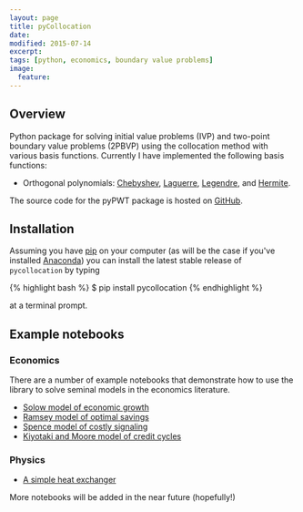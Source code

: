 ```yaml
---
layout: page
title: pyCollocation
date: 
modified: 2015-07-14
excerpt:
tags: [python, economics, boundary value problems]
image:
  feature:
---
```


## Overview

Python package for solving initial value problems (IVP) and two-point boundary value problems (2PBVP) using the collocation method with various basis functions. Currently I have implemented the following basis functions:

* Orthogonal polynomials: [Chebyshev](http://en.wikipedia.org/wiki/Chebyshev_polynomials), [Laguerre](http://en.wikipedia.org/wiki/Laguerre_polynomials), [Legendre](http://en.wikipedia.org/wiki/Legendre_polynomials), and [Hermite](http://en.wikipedia.org/wiki/Hermite_polynomials).

The source code for the pyPWT package is hosted on [GitHub](https://github.com/davidrpugh/pyCollocation).

## Installation

Assuming you have [pip](https://pypi.python.org/pypi/pip) on your computer (as will be the case if you've installed [Anaconda](http://quant-econ.net/getting_started.html#installing-anaconda)) you can install the latest stable release of ``pycollocation`` by typing
    
{% highlight bash %}
    $ pip install pycollocation
{% endhighlight %}

at a terminal prompt.

## Example notebooks

### Economics

There are a number of example notebooks that demonstrate how to use the library to solve seminal models in the economics literature.

* [Solow model of economic growth](http://nbviewer.ipython.org/github/davidrpugh/pyCollocation/blob/master/examples/solow-model.ipynb)
* [Ramsey model of optimal savings](http://nbviewer.ipython.org/github/ramseyPy/ramseyPy/blob/master/examples/ramsey-model.ipynb)
* [Spence model of costly signaling](http://nbviewer.ipython.org/github/davidrpugh/pyCollocation/blob/master/examples/spence-model.ipynb)
* [Kiyotaki and Moore model of credit cycles](http://nbviewer.ipython.org/github/davidrpugh/pyCollocation/blob/master/examples/credit-cycles.ipynb)

### Physics

* [A simple heat exchanger](http://nbviewer.ipython.org/github/davidrpugh/pyCollocation/blob/master/examples/heat-exchanger.ipynb) 

More notebooks will be added in the near future (hopefully!)
